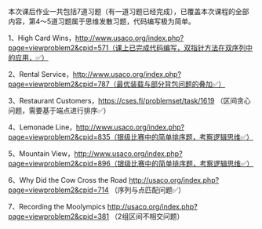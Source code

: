 本次课后作业一共包括7道习题（有一道习题已经完成），已覆盖本次课程的全部内容，第4～5道习题属于思维发散习题，代码编写极为简单。

1、High Card Wins，http://www.usaco.org/index.php?page=viewproblem2&cpid=571（课上已完成代码编写，双指针方法在双序列中的应用，✅）

2、Rental Service，http://www.usaco.org/index.php?page=viewproblem2&cpid=787（最优装载与部分背包问题的叠加✅）

3、Restaurant Customers，https://cses.fi/problemset/task/1619 （区间贪心问题，需要基于端点进行排序✅）

4、Lemonade Line，http://www.usaco.org/index.php?page=viewproblem2&cpid=835（银级比赛中的简单排序题，考察逻辑思维✅）

5、Mountain View，http://www.usaco.org/index.php?page=viewproblem2&cpid=896（银级比赛中的简单排序题，考察逻辑思维✅）

6、Why Did the Cow Cross the Road	http://usaco.org/index.php?page=viewproblem2&cpid=714    （序列与点匹配问题✅）

7、Recording the Moolympics	http://usaco.org/index.php?page=viewproblem2&cpid=381    （2组区间不相交问题）
